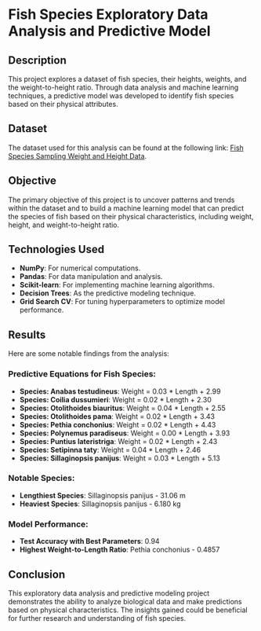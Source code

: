 # Fish Species Exploratory Data Analysis and Predictive Model

## Description
This project explores a dataset of fish species, their heights, weights, and the weight-to-height ratio. Through data analysis and machine learning techniques, a predictive model was developed to identify fish species based on their physical attributes.

## Dataset
The dataset used for this analysis can be found at the following link: [Fish Species Sampling Weight and Height Data](https://www.kaggle.com/datasets/taweilo/fish-species-sampling-weight-and-height-data/data).

## Objective
The primary objective of this project is to uncover patterns and trends within the dataset and to build a machine learning model that can predict the species of fish based on their physical characteristics, including weight, height, and weight-to-height ratio.

## Technologies Used
- **NumPy**: For numerical computations.
- **Pandas**: For data manipulation and analysis.
- **Scikit-learn**: For implementing machine learning algorithms.
- **Decision Trees**: As the predictive modeling technique.
- **Grid Search CV**: For tuning hyperparameters to optimize model performance.

## Results
Here are some notable findings from the analysis:

### Predictive Equations for Fish Species:
- **Species: Anabas testudineus**: Weight = 0.03 * Length + 2.99
- **Species: Coilia dussumieri**: Weight = 0.02 * Length + 2.30
- **Species: Otolithoides biauritus**: Weight = 0.04 * Length + 2.55
- **Species: Otolithoides pama**: Weight = 0.02 * Length + 3.43
- **Species: Pethia conchonius**: Weight = 0.02 * Length + 4.43
- **Species: Polynemus paradiseus**: Weight = 0.00 * Length + 3.93
- **Species: Puntius lateristriga**: Weight = 0.02 * Length + 2.43
- **Species: Setipinna taty**: Weight = 0.04 * Length + 2.46
- **Species: Sillaginopsis panijus**: Weight = 0.03 * Length + 5.13

### Notable Species:
- **Lengthiest Species**: Sillaginopsis panijus - 31.06 m
- **Heaviest Species**: Sillaginopsis panijus - 6.180 kg

### Model Performance:
- **Test Accuracy with Best Parameters**: 0.94
- **Highest Weight-to-Length Ratio**: Pethia conchonius - 0.4857

## Conclusion
This exploratory data analysis and predictive modeling project demonstrates the ability to analyze biological data and make predictions based on physical characteristics. The insights gained could be beneficial for further research and understanding of fish species.

